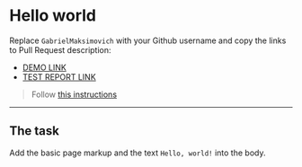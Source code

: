 # Hello world

Replace `GabrielMaksimovich` with your Github username and copy the links to Pull Request description:

- [DEMO LINK](https://GabrielMaksimovich.github.io/layout_hello-world/)
- [TEST REPORT LINK](https://GabrielMaksimovich.github.io/layout_hello-world/report/html_report/)

> Follow [this instructions](https://mate-academy.github.io/layout_task-guideline/#how-to-solve-the-layout-tasks-on-github)

---

## The task

Add the basic page markup and the text `Hello, world!` into the body.
